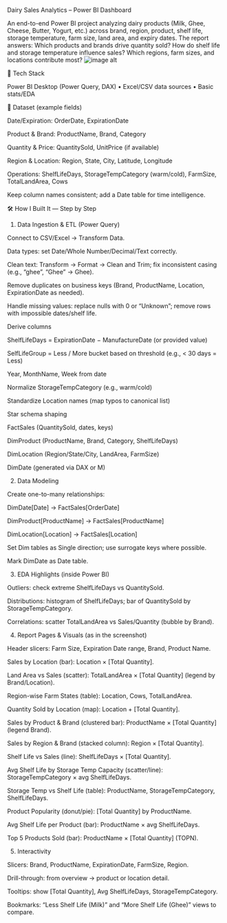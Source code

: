 Dairy Sales Analytics – Power BI Dashboard

An end-to-end Power BI project analyzing dairy products (Milk, Ghee, Cheese, Butter, Yogurt, etc.) across brand, region, product, shelf life, storage temperature, farm size, land area, and expiry dates. The report answers: Which products and brands drive quantity sold? How do shelf life and storage temperature influence sales? Which regions, farm sizes, and locations contribute most?
![image alt](<img width="1682" height="789" alt="image" src="https://github.com/user-attachments/assets/f3b66919-f10d-4fca-9431-acc011cb5851" />)



🔧 Tech Stack

Power BI Desktop (Power Query, DAX) • Excel/CSV data sources • Basic stats/EDA

📁 Dataset (example fields)

Date/Expiration: OrderDate, ExpirationDate

Product & Brand: ProductName, Brand, Category

Quantity & Price: QuantitySold, UnitPrice (if available)

Region & Location: Region, State, City, Latitude, Longitude

Operations: ShelfLifeDays, StorageTempCategory (warm/cold), FarmSize, TotalLandArea, Cows

Keep column names consistent; add a Date table for time intelligence.

🛠️ How I Built It — Step by Step
1) Data Ingestion & ETL (Power Query)

Connect to CSV/Excel → Transform Data.

Data types: set Date/Whole Number/Decimal/Text correctly.

Clean text: Transform → Format → Clean and Trim; fix inconsistent casing (e.g., “ghee”, “Ghee” → Ghee).

Remove duplicates on business keys (Brand, ProductName, Location, ExpirationDate as needed).

Handle missing values: replace nulls with 0 or “Unknown”; remove rows with impossible dates/shelf life.

Derive columns

ShelfLifeDays = ExpirationDate − ManufactureDate (or provided value)

SelfLifeGroup = Less / More bucket based on threshold (e.g., < 30 days = Less)

Year, MonthName, Week from date

Normalize StorageTempCategory (e.g., warm/cold)

Standardize Location names (map typos to canonical list)

Star schema shaping

FactSales (QuantitySold, dates, keys)

DimProduct (ProductName, Brand, Category, ShelfLifeDays)

DimLocation (Region/State/City, LandArea, FarmSize)

DimDate (generated via DAX or M)

2) Data Modeling

Create one-to-many relationships:

DimDate[Date] → FactSales[OrderDate]

DimProduct[ProductName] → FactSales[ProductName]

DimLocation[Location] → FactSales[Location]

Set Dim tables as Single direction; use surrogate keys where possible.

Mark DimDate as Date table.

3) EDA Highlights (inside Power BI)

Outliers: check extreme ShelfLifeDays vs QuantitySold.

Distributions: histogram of ShelfLifeDays; bar of QuantitySold by StorageTempCategory.

Correlations: scatter TotalLandArea vs Sales/Quantity (bubble by Brand).

4) Report Pages & Visuals (as in the screenshot)

Header slicers: Farm Size, Expiration Date range, Brand, Product Name.

Sales by Location (bar): Location × [Total Quantity].

Land Area vs Sales (scatter): TotalLandArea × [Total Quantity] (legend by Brand/Location).

Region-wise Farm States (table): Location, Cows, TotalLandArea.

Quantity Sold by Location (map): Location + [Total Quantity].

Sales by Product & Brand (clustered bar): ProductName × [Total Quantity] (legend Brand).

Sales by Region & Brand (stacked column): Region × [Total Quantity].

Shelf Life vs Sales (line): ShelfLifeDays × [Total Quantity].

Avg Shelf Life by Storage Temp Capacity (scatter/line): StorageTempCategory × avg ShelfLifeDays.

Storage Temp vs Shelf Life (table): ProductName, StorageTempCategory, ShelfLifeDays.

Product Popularity (donut/pie): [Total Quantity] by ProductName.

Avg Shelf Life per Product (bar): ProductName × avg ShelfLifeDays.

Top 5 Products Sold (bar): ProductName × [Total Quantity] (TOPN).

5) Interactivity

Slicers: Brand, ProductName, ExpirationDate, FarmSize, Region.

Drill-through: from overview → product or location detail.

Tooltips: show [Total Quantity], Avg ShelfLifeDays, StorageTempCategory.

Bookmarks: “Less Shelf Life (Milk)” and “More Shelf Life (Ghee)” views to compare.

